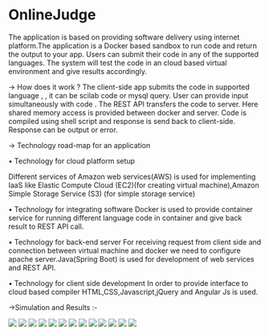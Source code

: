# OnlineJudge

 
The application is based on providing software delivery using internet platform.The
application is a Docker based sandbox to run code and return the output to your app.
Users can submit their code in any of the supported languages. The system will test the
code in an cloud based virtual environment and give results accordingly.


-> How does it work ?
The client-side app submits the code in supported language , , it can be scilab code or
mysql query. User can provide input simultaneously with code . The REST API transfers
the code to server. Here shared memory access is provided between docker and server.
Code is compiled using shell script and response is send back to client-side. Response
can be output or error.



-> Technology road-map for an application

• Technology for cloud platform setup

Different services of Amazon web services(AWS) is used for implementing IaaS
like Elastic Compute Cloud (EC2)(for creating virtual machine),Amazon Simple
Storage Service (S3) (for simple storage service)

• Technology for integrating software
Docker is used to provide container service for running different language code in
container and give back result to REST API call.

• Technology for back-end server
For receiving request from client side and connection between virtual machine and
docker we need to configure apache server.Java(Spring Boot) is used for development
of web services and REST API.

• Technology for client side development
In order to provide interface to cloud based compiler HTML,CSS,Javascript,jQuery
and Angular Js is used.

->Simulation and Results :-

 <img src="saas/README-01.jpg">
  <img src="saas/README-02.jpg">
  <img src="saas/README-03.jpg">
  <img src="saas/README-04.jpg">
  <img src="saas/README-05.jpg">
  <img src="saas/README-06.jpg">
  <img src="saas/README-07.jpg">
  <img src="saas/README-08.jpg">
  <img src="saas/README-09.jpg">
  <img src="saas/README-10.jpg">
  <img src="saas/README-11.jpg">
  <img src="saas/README-12.jpg">
  <img src="saas/README-13.jpg">
